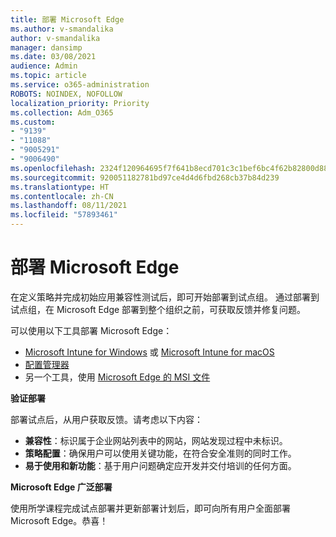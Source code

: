 ```yaml
---
title: 部署 Microsoft Edge
ms.author: v-smandalika
author: v-smandalika
manager: dansimp
ms.date: 03/08/2021
audience: Admin
ms.topic: article
ms.service: o365-administration
ROBOTS: NOINDEX, NOFOLLOW
localization_priority: Priority
ms.collection: Adm_O365
ms.custom:
- "9139"
- "11088"
- "9005291"
- "9006490"
ms.openlocfilehash: 2324f120964695f7f641b8ecd701c3c1bef6bc4f62b82800d88f79cc54b945d5
ms.sourcegitcommit: 920051182781bd97ce4d4d6fbd268cb37b84d239
ms.translationtype: HT
ms.contentlocale: zh-CN
ms.lasthandoff: 08/11/2021
ms.locfileid: "57893461"
---
```

# <a name="deploy-microsoft-edge"></a>部署 Microsoft Edge

在定义策略并完成初始应用兼容性测试后，即可开始部署到试点组。 通过部署到试点组，在 Microsoft Edge 部署到整个组织之前，可获取反馈并修复问题。

可以使用以下工具部署 Microsoft Edge：

- [Microsoft Intune for Windows](https://docs.microsoft.com/mem/intune/apps/apps-windows-edge) 或 [Microsoft Intune for macOS](https://docs.microsoft.com/mem/intune/apps/apps-edge-macos)
- [配置管理器](https://docs.microsoft.com/DeployEdge/deploy-edge-with-configuration-manager)
- 另一个工具，使用 [Microsoft Edge 的 MSI 文件](https://www.microsoft.com/edge/business/download)

**验证部署**

部署试点后，从用户获取反馈。请考虑以下内容：
- **兼容性**：标识属于企业网站列表中的网站，网站发现过程中未标识。
- **策略配置**：确保用户可以使用关键功能，在符合安全准则的同时工作。
- **易于使用和新功能**：基于用户问题确定应开发并交付培训的任何方面。

**Microsoft Edge 广泛部署**

使用所学课程完成试点部署并更新部署计划后，即可向所有用户全面部署 Microsoft Edge。恭喜！

